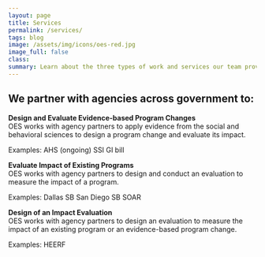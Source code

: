 ```yaml
---
layout: page
title: Services
permalink: /services/
tags: blog
image: /assets/img/icons/oes-red.jpg
image_full: false
class:
summary: Learn about the three types of work and services our team provides.
---
```


<h2>We partner with agencies across government to:</h2>

**Design and Evaluate Evidence-based Program Changes**<br>
OES works with agency partners to apply evidence from the social and behavioral sciences to design a program change and evaluate its impact. 

Examples: 
AHS (ongoing)
SSI 
GI bill 


**Evaluate Impact of Existing Programs**<br>
OES works with agency partners to design and conduct an evaluation to measure the impact of a program.

Examples:
Dallas SB 
San Diego SB
SOAR


**Design of an Impact Evaluation**<br>
OES works with agency partners to design an evaluation to measure the impact of an existing program or an evidence-based program change.

Examples:
HEERF



